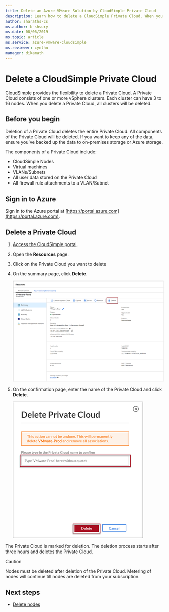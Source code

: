 ```yaml
--- 
title: Delete an Azure VMware Solution by CloudSimple Private Cloud
description: Learn how to delete a CloudSimple Private Cloud. When you delete a Private Cloud, all clusters will be deleted.
author: sharaths-cs 
ms.author: b-shsury 
ms.date: 08/06/2019 
ms.topic: article 
ms.service: azure-vmware-cloudsimple 
ms.reviewer: cynthn 
manager: dikamath 
---
```


# Delete a CloudSimple Private Cloud

CloudSimple provides the flexibility to delete a Private Cloud.  A Private Cloud consists of one or more vSphere clusters. Each cluster can have 3 to 16 nodes. When you delete a Private Cloud, all clusters will be deleted.

## Before you begin

Deletion of a Private Cloud deletes the entire Private Cloud.  All components of the Private Cloud will be deleted.  If you want to keep any of the data, ensure you've backed up the data to on-premises storage or Azure storage.

The components of a Private Cloud include:

* CloudSimple Nodes
* Virtual machines
* VLANs/Subnets
* All user data stored on the Private Cloud
* All firewall rule attachments to a VLAN/Subnet

## Sign in to Azure

Sign in to the Azure portal at [https://portal.azure.com](https://portal.azure.com).

## Delete a Private Cloud

1. [Access the CloudSimple portal](access-cloudsimple-portal.md).

2. Open the **Resources** page.

3. Click on the Private Cloud you want to delete

4. On the summary page, click **Delete**.

    ![Delete private cloud](media/delete-private-cloud.png)

5. On the confirmation page, enter the name of the Private Cloud and click **Delete**. 

    ![Delete private cloud - confirm](media/delete-private-cloud-confirm.png)

The Private Cloud is marked for deletion.  The deletion process starts after three hours and deletes the Private Cloud.

> [!CAUTION]
> Nodes must be deleted after deletion of the Private Cloud.  Metering of nodes will continue till nodes are deleted from your subscription.

## Next steps

* [Delete nodes](delete-nodes.md)
